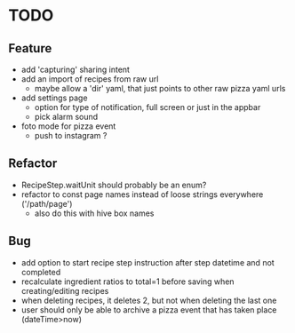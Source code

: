 # TODO

## Feature
- add 'capturing' sharing intent
- add an import of recipes from raw url
    - maybe allow a 'dir' yaml, that just points to other raw pizza yaml urls
- add settings page
    - option for type of notification, full screen or just in the appbar
    - pick alarm sound
- foto mode for pizza event
    - push to instagram ?
    
## Refactor
- RecipeStep.waitUnit should probably be an enum?
- refactor to const page names instead of loose strings everywhere ('/path/page')
    - also do this with hive box names
    
## Bug
- add option to start recipe step instruction after step datetime and not completed
- recalculate ingredient ratios to total=1 before saving when creating/editing recipes
- when deleting recipes, it deletes 2, but not when deleting the last one
- user should only be able to archive a pizza event that has taken place (dateTime>now)